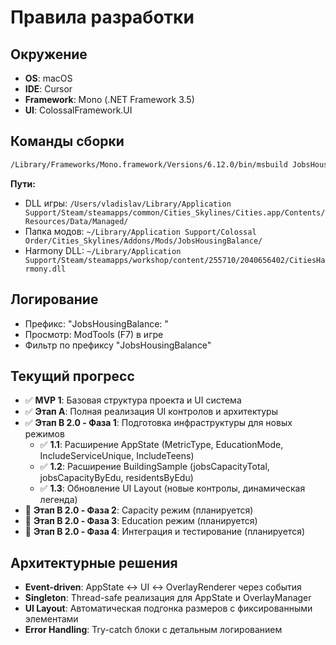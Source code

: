 # Правила разработки

## Окружение
- **OS**: macOS
- **IDE**: Cursor
- **Framework**: Mono (.NET Framework 3.5)
- **UI**: ColossalFramework.UI

## Команды сборки
```bash
/Library/Frameworks/Mono.framework/Versions/6.12.0/bin/msbuild JobsHousingBalance.csproj /p:Configuration=Release
```

**Пути:**
- DLL игры: `/Users/vladislav/Library/Application Support/Steam/steamapps/common/Cities_Skylines/Cities.app/Contents/Resources/Data/Managed/`
- Папка модов: `~/Library/Application Support/Colossal Order/Cities_Skylines/Addons/Mods/JobsHousingBalance/`
- Harmony DLL: `~/Library/Application Support/Steam/steamapps/workshop/content/255710/2040656402/CitiesHarmony.dll`

## Логирование
- Префикс: "JobsHousingBalance: "
- Просмотр: ModTools (F7) в игре
- Фильтр по префиксу "JobsHousingBalance"

## Текущий прогресс
- ✅ **MVP 1**: Базовая структура проекта и UI система
- ✅ **Этап A**: Полная реализация UI контролов и архитектуры
- ✅ **Этап B 2.0 - Фаза 1**: Подготовка инфраструктуры для новых режимов
  - ✅ **1.1**: Расширение AppState (MetricType, EducationMode, IncludeServiceUnique, IncludeTeens)
  - ✅ **1.2**: Расширение BuildingSample (jobsCapacityTotal, jobsCapacityByEdu, residentsByEdu)
  - ✅ **1.3**: Обновление UI Layout (новые контролы, динамическая легенда)
- 🔄 **Этап B 2.0 - Фаза 2**: Capacity режим (планируется)
- 🔄 **Этап B 2.0 - Фаза 3**: Education режим (планируется)
- 🔄 **Этап B 2.0 - Фаза 4**: Интеграция и тестирование (планируется)

## Архитектурные решения
- **Event-driven**: AppState ↔ UI ↔ OverlayRenderer через события
- **Singleton**: Thread-safe реализация для AppState и OverlayManager
- **UI Layout**: Автоматическая подгонка размеров с фиксированными элементами
- **Error Handling**: Try-catch блоки с детальным логированием